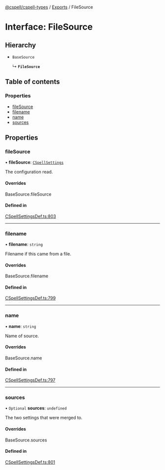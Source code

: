 [@cspell/cspell-types](../README.md) / [Exports](../modules.md) / FileSource

# Interface: FileSource

## Hierarchy

- `BaseSource`

  ↳ **`FileSource`**

## Table of contents

### Properties

- [fileSource](FileSource.md#filesource)
- [filename](FileSource.md#filename)
- [name](FileSource.md#name)
- [sources](FileSource.md#sources)

## Properties

### fileSource

• **fileSource**: [`CSpellSettings`](CSpellSettings.md)

The configuration read.

#### Overrides

BaseSource.fileSource

#### Defined in

[CSpellSettingsDef.ts:803](https://github.com/streetsidesoftware/cspell/blob/91b035f/packages/cspell-types/src/CSpellSettingsDef.ts#L803)

___

### filename

• **filename**: `string`

Filename if this came from a file.

#### Overrides

BaseSource.filename

#### Defined in

[CSpellSettingsDef.ts:799](https://github.com/streetsidesoftware/cspell/blob/91b035f/packages/cspell-types/src/CSpellSettingsDef.ts#L799)

___

### name

• **name**: `string`

Name of source.

#### Overrides

BaseSource.name

#### Defined in

[CSpellSettingsDef.ts:797](https://github.com/streetsidesoftware/cspell/blob/91b035f/packages/cspell-types/src/CSpellSettingsDef.ts#L797)

___

### sources

• `Optional` **sources**: `undefined`

The two settings that were merged to.

#### Overrides

BaseSource.sources

#### Defined in

[CSpellSettingsDef.ts:801](https://github.com/streetsidesoftware/cspell/blob/91b035f/packages/cspell-types/src/CSpellSettingsDef.ts#L801)
